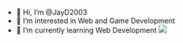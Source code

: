- 👋 Hi, I’m @JayD2003
- 👀 I’m interested in Web and Game Development
- 🌱 I’m currently learning Web Development
![](https://komarev.com/ghpvc/?username=JayD2003&color=green)

<!---
JayD2003/JayD2003 is a ✨ special ✨ repository because its `README.md` (this file) appears on your GitHub profile.
You can click the Preview link to take a look at your changes.
--->
